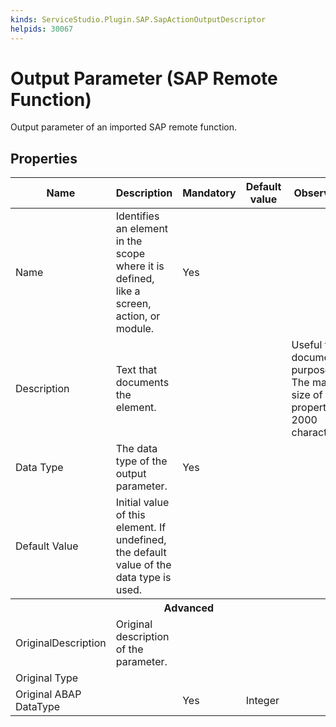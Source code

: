 ```yaml
---
kinds: ServiceStudio.Plugin.SAP.SapActionOutputDescriptor
helpids: 30067
---
```


# Output Parameter (SAP Remote Function)

Output parameter of an imported SAP remote function.  

## Properties

<table markdown="1">
<thead>
<tr>
<th>Name</th>
<th>Description</th>
<th>Mandatory</th>
<th>Default value</th>
<th>Observations</th>
</tr>
</thead>
<tbody>
<tr>
<td title="Name">Name</td>
<td>Identifies an element in the scope where it is defined, like a screen, action, or module.</td>
<td>Yes</td>
<td></td>
<td></td>
</tr>
<tr>
<td title="Description">Description</td>
<td>Text that documents the element.</td>
<td></td>
<td></td>
<td>Useful for documentation purpose.<br/>The maximum size of this property is 2000 characters.</td>
</tr>
<tr>
<td title="Type">Data Type</td>
<td>The data type of the output parameter.</td>
<td>Yes</td>
<td></td>
<td></td>
</tr>
<tr>
<td title="DefaultValue">Default Value</td>
<td>Initial value of this element. If undefined, the default value of the data type is used.</td>
<td></td>
<td></td>
<td></td>
</tr>
<tr class="separator">
<th colspan="5">Advanced</th>
</tr>
<tr>
<td title="OriginalDescription">OriginalDescription</td>
<td>Original description of the parameter.</td>
<td></td>
<td></td>
<td></td>
</tr>
<tr>
<td title="OriginalType">Original Type</td>
<td></td>
<td></td>
<td></td>
<td></td>
</tr>
<tr>
<td title="OriginalABAPType">Original ABAP DataType</td>
<td></td>
<td>Yes</td>
<td>Integer</td>
<td></td>
</tr>
</tbody>
</table>

